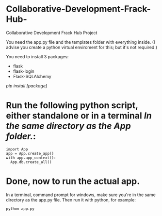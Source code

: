 # Collaborative-Development-Frack-Hub-
Collaborative Development Frack Hub Project


You need the app.py file and the templates folder with everything inside.
(I advise you create a python virtual enviroment for this; but it's not required.)

You need to install 3 packages:
- flask
- flask-login
- Flask-SQLAlchemy

*pip install [package]*

# Run the following python script, either standalone or in a terminal *In the same directory as the App folder.*:
```
import App
app = App.create_app()
with app.app_context():
  App.db.create_all()
```

# Done, now to run the actual app.
In a terminal, command prompt for windows, make sure you're in the same directory as the app.py file.
Then run it with python, for example:
```
python app.py
```
